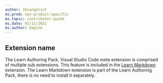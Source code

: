 ```yaml
---
author: IEvangelist
ms.prod: non-product-specific
ms.topic: contributor-guide
ms.date: 03/11/2021
ms.author: dapine
---
```


## Extension name

The Learn Authoring Pack, Visual Studio Code meta extension is comprised of multiple sub extensions. This feature is included in the <a href="https://marketplace.visualstudio.com/items?itemName=docsmsft.docs-markdown" target="_blank">Learn Markdown</a> extension. The Learn Markdown extension is part of the Learn Authoring Pack, there is no need to install it separately.
